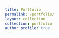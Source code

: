 ```yaml
---
title: Portfolio
permalink: /portfolio/
layout: collection
collection: portfolio
author_profile: true
---
```

